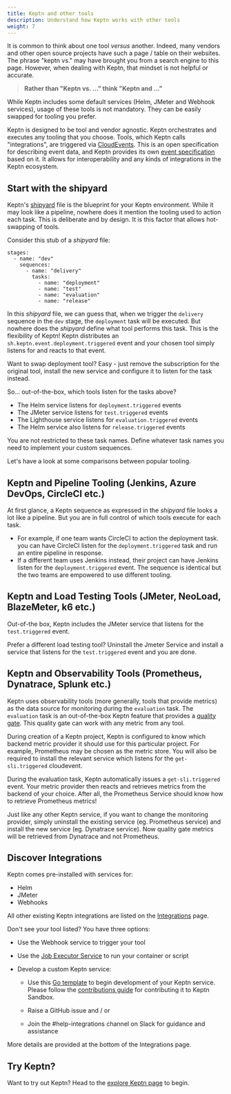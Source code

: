 ```yaml
---
title: Keptn and other tools
description: Understand how Keptn works with other tools
weight: 7
---
```


It is common to think about one tool _versus_ another.
Indeed, many vendors and other open source projects have such a page / table on their websites.
The phrase "keptn vs." may have brought you from a search engine to this page.
However, when dealing with Keptn, that mindset is not helpful or accurate.

> **Rather than "Keptn vs. ..." think "Keptn and ..."**

While Keptn includes some default services
(Helm, JMeter and Webhook services), usage of these tools is not mandatory.
They can be easily swapped for tooling you prefer.

Keptn is designed to be tool and vendor agnostic.
Keptn orchestrates and executes any tooling that you choose.
Tools, which Keptn calls "integrations", are triggered via [CloudEvents](https://cloudevents.io/).
This is an open specification for describing event data, and Keptn provides its own [event specification](https://github.com/keptn/spec) based on it.
It allows for interoperability and any kinds of integrations in the Keptn ecosystem.

## Start with the shipyard

Keptn's [shipyard](../../../0.19.x/reference/files/shipyard) file is the blueprint for your Keptn environment.
While it may look like a pipeline, nowhere does it mention the tooling used to action each task.
This is deliberate and by design.
It is this factor that allows hot-swapping of tools.

Consider this stub of a *shipyard* file:

```
stages:
  - name: "dev"
    sequences:
      - name: "delivery"
        tasks:
          - name: "deployment"
          - name: "test"
          - name: "evaluation"
          - name: "release"
```

In this *shipyard* file, we can guess that, when we trigger the `delivery` sequence in the `dev` stage,
the `deployment` task will be executed.
But nowhere does the *shipyard* define what tool performs this task.
This is the flexibility of Keptn!
Keptn distributes an `sh.keptn.event.deployment.triggered` event
and your chosen tool simply listens for and reacts to that event.

Want to swap deployment tool? Easy - just remove the subscription for the original tool,
install the new service and configure it to listen for the task instead.

So... out-of-the-box, which tools listen for the tasks above?

* The Helm service listens for `deployment.triggered` events
* The JMeter service listens for `test.triggered` events
* The Lighthouse service listens for `evaluation.triggered` events
* The Helm service also listens for `release.triggered` events

You are not restricted to these task names.
Define whatever task names you need to implement your custom sequences.

Let's have a look at some comparisons between popular tooling.

## Keptn and Pipeline Tooling (Jenkins, Azure DevOps, CircleCI etc.)

At first glance, a Keptn sequence as expressed in the *shipyard* file
looks a lot like a pipeline.
But you are in full control of which tools execute for each task.

* For example, if one team wants CircleCI to action the deployment task.
you can have CircleCI listen for the `deployment.triggered` task and run an entire pipeline in response.
* If a different team uses Jenkins instead,
their project can have Jenkins listen for the `deployment.triggered` event.
The sequence is identical but the two teams are empowered to use different tooling.

## Keptn and Load Testing Tools (JMeter, NeoLoad, BlazeMeter, k6 etc.)

Out-of-the box, Keptn includes the JMeter service that listens for the `test.triggered` event.

Prefer a different load testing tool?
Uninstall the Jmeter Service and install a service that listens for the `test.triggered` event and you are done.

## Keptn and Observability Tools (Prometheus, Dynatrace, Splunk etc.)

Keptn uses observability tools (more generally, tools that provide metrics)
as the data source for monitoring during the `evaluation` task.
The `evaluation` task is an out-of-the-box Keptn feature
that provides a [quality gate](../quality_gates).
This quality gate can work with any metric from any tool.

During creation of a Keptn project,
Keptn is configured to know which backend metric provider it should use for this particular project.
For example, Prometheus may be chosen as the metric store.
You will also be required to install the relevant service
which listens for the `get-sli.triggered` cloudevent.

During the evaluation task, Keptn automatically issues a `get-sli.triggered` event.
Your metric provider then reacts and retrieves metrics from the backend of your choice.
After all, the Prometheus Service should know how to retrieve Prometheus metrics!

Just like any other Keptn service, if you want to change the monitoring provider,
simply uninstall the existing service (eg. Prometheus service)
and install the new service (eg. Dynatrace service).
Now quality gate metrics will be retrieved from Dynatrace and not Prometheus.

## Discover Integrations

Keptn comes pre-installed with services for:

* Helm
* JMeter
* Webhooks

All other existing Keptn integrations are listed on the
[Integrations](https://keptn.sh/docs/integrations/) page.

Don't see your tool listed? You have three options:

* Use the Webhook service to trigger your tool
* Use the [Job Executor Service](https://artifacthub.io/packages/keptn/keptn-integrations/job-executor-service)
to run your container or script
* Develop a custom Keptn service:

  * Use this [Go template](https://github.com/keptn-sandbox/keptn-service-template-go)
    to begin development of your Keptn service.
    Please follow the [contributions guide](https://github.com/keptn-sandbox/contributing)
    for contributing it to Keptn Sandbox.

  * Raise a GitHub issue and / or
  * Join the #help-integrations channel on Slack for guidance and assistance

More details are provided at the bottom of the Integrations page.

## Try Keptn?

Want to try out Keptn? Head to the [explore Keptn page](../../explore) to begin.
